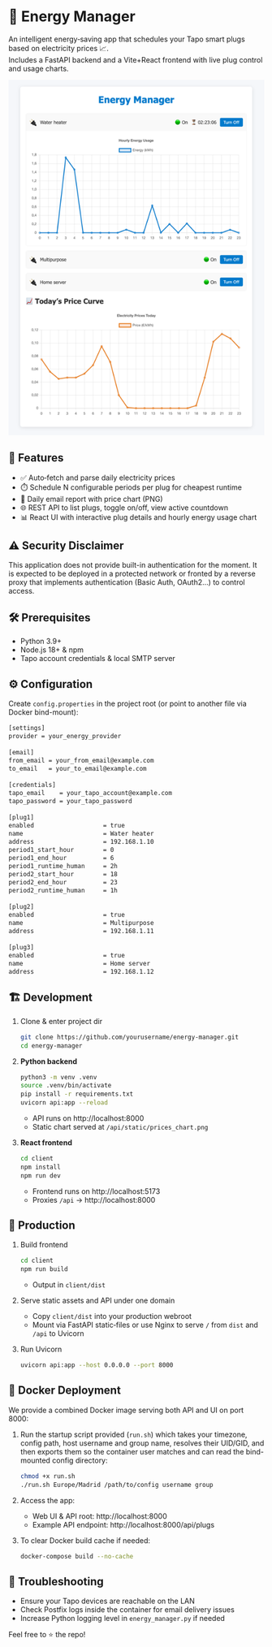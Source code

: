 # 🔌 Energy Manager

An intelligent energy‐saving app that schedules your Tapo smart plugs based on electricity prices 📈.  
Includes a FastAPI backend and a Vite+React frontend with live plug control and usage charts.

![example ui](docs/example_ui.png)

## 🚀 Features

- ✅ Auto‐fetch and parse daily electricity prices
- ⏱️ Schedule N configurable periods per plug for cheapest runtime
- 📧 Daily email report with price chart (PNG)
- 🌐 REST API to list plugs, toggle on/off, view active countdown
- 📊 React UI with interactive plug details and hourly energy usage chart

## ⚠️ Security Disclaimer

This application does not provide built-in authentication for the moment. It is expected to be deployed in a protected network or fronted by a reverse proxy that implements authentication (Basic Auth, OAuth2...) to control access.

## 🛠️ Prerequisites

- Python 3.9+  
- Node.js 18+ & npm  
- Tapo account credentials & local SMTP server  

## ⚙️ Configuration

Create `config.properties` in the project root (or point to another file via Docker bind-mount):

```properties
[settings]
provider = your_energy_provider

[email]
from_email = your_from_email@example.com
to_email   = your_to_email@example.com

[credentials]
tapo_email    = your_tapo_account@example.com
tapo_password = your_tapo_password

[plug1]
enabled                   = true
name                      = Water heater
address                   = 192.168.1.10
period1_start_hour        = 0
period1_end_hour          = 6
period1_runtime_human     = 2h
period2_start_hour        = 18
period2_end_hour          = 23
period2_runtime_human     = 1h

[plug2]
enabled                   = true
name                      = Multipurpose
address                   = 192.168.1.11

[plug3]
enabled                   = true
name                      = Home server
address                   = 192.168.1.12
```

## 🏗️ Development

1. Clone & enter project dir
   ```bash
   git clone https://github.com/yourusername/energy-manager.git
   cd energy-manager
   ```

2. **Python backend**
   ```bash
   python3 -m venv .venv
   source .venv/bin/activate
   pip install -r requirements.txt
   uvicorn api:app --reload
   ```
   - API runs on http://localhost:8000
   - Static chart served at `/api/static/prices_chart.png`

3. **React frontend**
   ```bash
   cd client
   npm install
   npm run dev
   ```
   - Frontend runs on http://localhost:5173
   - Proxies `/api` → http://localhost:8000

## 🚀 Production

1. Build frontend
   ```bash
   cd client
   npm run build
   ```
   - Output in `client/dist`

2. Serve static assets and API under one domain
   - Copy `client/dist` into your production webroot
   - Mount via FastAPI static‐files or use Nginx to serve `/` from `dist` and `/api` to Uvicorn

3. Run Uvicorn
   ```bash
   uvicorn api:app --host 0.0.0.0 --port 8000
   ```

## 🐳 Docker Deployment

We provide a combined Docker image serving both API and UI on port 8000:

1. Run the startup script provided (`run.sh`) which takes your timezone, config path, host username and group name, resolves their UID/GID, and then exports them so the container user matches and can read the bind-mounted config directory:
   ```bash
   chmod +x run.sh
   ./run.sh Europe/Madrid /path/to/config username group
   ```

2. Access the app:
   - Web UI & API root: http://localhost:8000
   - Example API endpoint: http://localhost:8000/api/plugs

3. To clear Docker build cache if needed:
   ```bash
   docker-compose build --no-cache
   ```

## 🔧 Troubleshooting

- Ensure your Tapo devices are reachable on the LAN
- Check Postfix logs inside the container for email delivery issues
- Increase Python logging level in `energy_manager.py` if needed

Feel free to ⭐ the repo!
